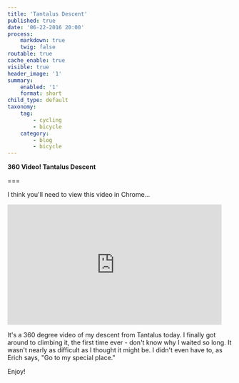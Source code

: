 ```yaml
---
title: 'Tantalus Descent'
published: true
date: '06-22-2016 20:00'
process:
    markdown: true
    twig: false
routable: true
cache_enable: true
visible: true
header_image: '1'
summary:
    enabled: '1'
    format: short
child_type: default
taxonomy:
    tag:
        - cycling
        - bicycle
    category:
        - blog
        - bicycle
---
```


**360 Video! Tantalus Descent**

===

I think you'll need to view this video in Chrome...

<iframe width="480" height="270" src="https://www.youtube.com/embed/bL2d9OASvpU" frameborder="0" allowfullscreen></iframe>

It's a 360 degree video of my descent from Tantalus today. I finally got around to climbing it, the first time ever - don't know why I waited so long. It wasn't nearly as difficult as I thought it might be. I didn't even have to, as Erich says, "Go to my special place."

Enjoy!
